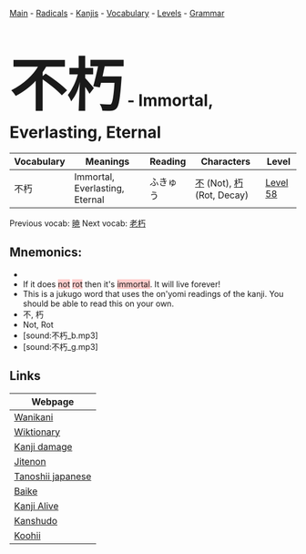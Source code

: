 <style> bigfont {font-size: 100px}</style>
[Main](../README.md) -
[Radicals](../radicals.md) -
[Kanjis](../kanjis.md) -
[Vocabulary](../vocabulary.md) -
[Levels](../levels.md) -
[Grammar](../grammar.md)
# <bigfont> 不朽</bigfont> - Immortal, Everlasting, Eternal 

| Vocabulary | Meanings | Reading | Characters | Level |
| --- | --- | --- | --- | --- |
| 不朽 | Immortal, Everlasting, Eternal | ふきゅう |  [不](../kanjis/不.md) (Not), [朽](../kanjis/朽.md) (Rot, Decay) | [Level 58](../levels/wk_level58.md) |

Previous vocab: [暁](暁.md) Next vocab: [老朽](老朽.md) 

## Mnemonics:

* 
* If it does <span style="background-color:#ffcccb"> not</span> <span style="background-color:#ffcccb"> rot</span> then it's <span style="background-color:#ffcccb"> immortal</span>. It will live forever!
* This is a jukugo word that uses the on'yomi readings of the kanji. You should be able to read this on your own.
* 不, 朽
* Not, Rot
* [sound:不朽_b.mp3]
* [sound:不朽_g.mp3]


## Links 

| Webpage |
| --- |
| [Wanikani          ](https://www.wanikani.com/kanji/不朽) |
| [Wiktionary        ](https://en.wiktionary.org/wiki/不朽) |
| [Kanji damage      ](http://www.kanjidamage.com/kanji/search?utf8=✓&q=不朽) |
| [Jitenon           ](https://jitenon.com/kanji/不朽) |
| [Tanoshii japanese ](https://www.tanoshiijapanese.com/dictionary/kanji.cfm?k=不朽) |
| [Baike             ](https://baike.baidu.com/item/不朽) |
| [Kanji Alive       ](https://app.kanjialive.com/不朽) |
| [Kanshudo          ](https://www.kanshudo.com/searchmn?q=不朽) |
| [Koohii            ](https://kanji.koohii.com/study/kanji/不朽) |
